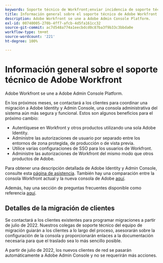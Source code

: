 ```yaml
---
keywords: Soporte técnico de Workfront;enviar incidencia de soporte técnico;asistencia al cliente
title: Información general sobre el soporte técnico de Adobe Workfront
description: Adobe Workfront se une a Adobe Admin Console Platform.
exl-id: 00740005-270b-4ff7-afcb-4d5fa161cc32
source-git-commit: ac7d548a774a1eecbdcd0c87ba3f9b33c3bbda0e
workflow-type: tm+mt
source-wordcount: '221'
ht-degree: 100%

---
```


# Información general sobre el soporte técnico de Adobe Workfront

Adobe Workfront se une a Adobe Admin Console Platform.

En los próximos meses, se contactará a los clientes para coordinar una migración a Adobe Identity y Admin Console, una consola administrativa del sistema aún más segura y funcional. Estos son algunos beneficios para el próximo cambio:

* Autentíquese en Workfront y otros productos utilizando una sola Adobe Identity.
* Administre las autorizaciones de usuario por separado entre los entornos de zona protegida, de producción o de vista previa.
* Utilice varias configuraciones de SSO para los usuarios de Workfront.
* Administre las autorizaciones de Workfront del mismo modo que otros productos de Adobe.

Para obtener una descripción detallada de Adobe Identity y Admin Console, consulte esta [página de asistencia](https://helpx.adobe.com/es/enterprise/admin-guide.html). También hay una comparación entre la consola Workfront actual y la nueva consola de Adobe [aquí](https://one.workfront.com/s/document-item?bundleId=the-new-workfront-experience&amp;topicId=Content%2FAdministration_and_Setup%2FGet_started-WF_administration%2Factions-in-admin-console.htm&amp;_LANG=enus).

<!--
New URL for July 27:
https://experienceleague.adobe.com/docs/workfront/using/administration-and-setup/get-started-administration/actions-in-admin-console.html
-->

Además, hay una sección de preguntas frecuentes disponible como referencia [aquí](faq.md).

## Detalles de la migración de clientes

Se contactará a los clientes existentes para programar migraciones a partir de julio de 2022. Nuestros colegas de soporte técnico del equipo de migración guiarán a los clientes a lo largo del proceso, asesorarán sobre la configuración de la consola y proporcionarán enlaces a la documentación necesaria para que el traslado sea lo más sencillo posible.

A partir de julio de 2022, los nuevos clientes de red se pasarán automáticamente a Adobe Admin Console y no se requerirán más acciones.
